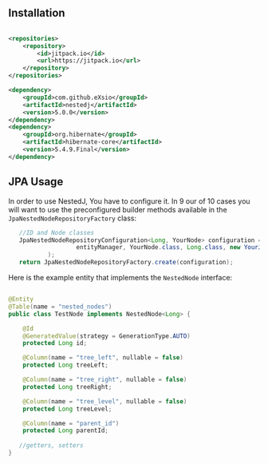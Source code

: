 ## Installation

```xml

<repositories>
    <repository>
        <id>jitpack.io</id>
        <url>https://jitpack.io</url>
    </repository>
</repositories>

<dependency>
    <groupId>com.github.eXsio</groupId>
    <artifactId>nestedj</artifactId>
    <version>5.0.0</version>
</dependency>
<dependency>
    <groupId>org.hibernate</groupId>
    <artifactId>hibernate-core</artifactId>
    <version>5.4.9.Final</version>
</dependency>

```


## JPA Usage

In order to use NestedJ, You have to configure it. In 9 our of 10 cases you will want to use the preconfigured builder methods available in the ```JpaNestedNodeRepositoryFactory``` class:
 
 ```java
    //ID and Node classes
    JpaNestedNodeRepositoryConfiguration<Long, YourNode> configuration = new JpaNestedNodeRepositoryConfiguration<>(
                    entityManager, YourNode.class, Long.class, new YourJpaTreeDiscriminator() //Discriminator is optional, allows to create multiple trees in one table
            );
    return JpaNestedNodeRepositoryFactory.create(configuration); 

```
Here is the example entity that implements the ```NestedNode``` interface:

```java

@Entity
@Table(name = "nested_nodes")
public class TestNode implements NestedNode<Long> {

    @Id
    @GeneratedValue(strategy = GenerationType.AUTO)
    protected Long id;

    @Column(name = "tree_left", nullable = false)
    protected Long treeLeft;

    @Column(name = "tree_right", nullable = false)
    protected Long treeRight;

    @Column(name = "tree_level", nullable = false)
    protected Long treeLevel;

    @Column(name = "parent_id")
    protected Long parentId;
    
   //getters, setters
}
```
